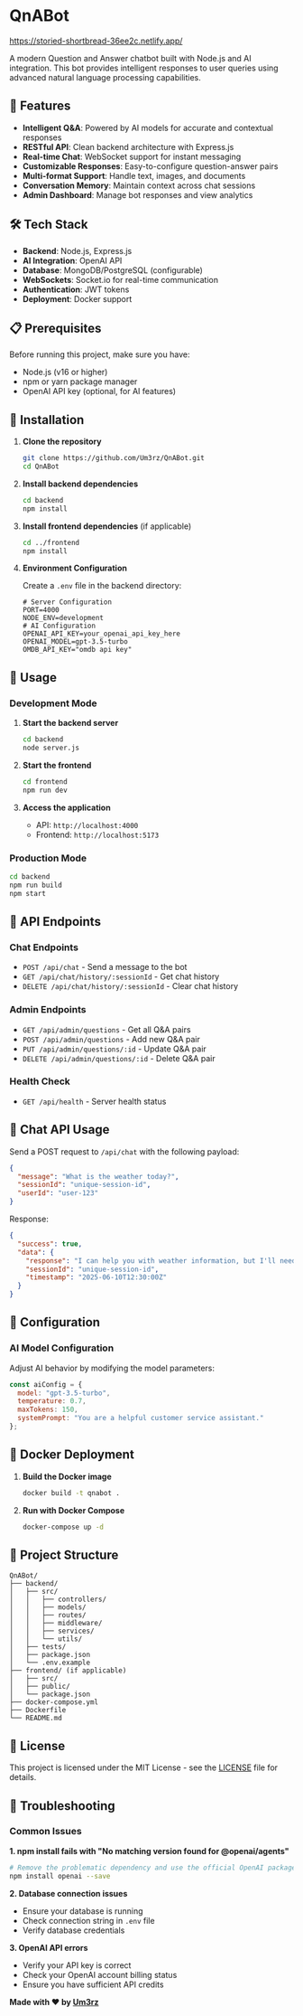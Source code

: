 # QnABot
https://storied-shortbread-36ee2c.netlify.app/

A modern Question and Answer chatbot built with Node.js and AI integration. This bot provides intelligent responses to user queries using advanced natural language processing capabilities.

## 🚀 Features

- **Intelligent Q&A**: Powered by AI models for accurate and contextual responses
- **RESTful API**: Clean backend architecture with Express.js
- **Real-time Chat**: WebSocket support for instant messaging
- **Customizable Responses**: Easy-to-configure question-answer pairs
- **Multi-format Support**: Handle text, images, and documents
- **Conversation Memory**: Maintain context across chat sessions
- **Admin Dashboard**: Manage bot responses and view analytics

## 🛠 Tech Stack

- **Backend**: Node.js, Express.js
- **AI Integration**: OpenAI API
- **Database**: MongoDB/PostgreSQL (configurable)
- **WebSockets**: Socket.io for real-time communication
- **Authentication**: JWT tokens
- **Deployment**: Docker support

## 📋 Prerequisites

Before running this project, make sure you have:

- Node.js (v16 or higher)
- npm or yarn package manager
- OpenAI API key (optional, for AI features)

## 🔧 Installation

1. **Clone the repository**
   ```bash
   git clone https://github.com/Um3rz/QnABot.git
   cd QnABot
   ```

2. **Install backend dependencies**
   ```bash
   cd backend
   npm install
   ```

3. **Install frontend dependencies** (if applicable)
   ```bash
   cd ../frontend
   npm install
   ```

4. **Environment Configuration**
   
   Create a `.env` file in the backend directory:
   ```env
   # Server Configuration
   PORT=4000
   NODE_ENV=development
   # AI Configuration
   OPENAI_API_KEY=your_openai_api_key_here
   OPENAI_MODEL=gpt-3.5-turbo
   OMDB_API_KEY="omdb api key"

   ```

## 🚀 Usage

### Development Mode

1. **Start the backend server**
   ```bash
   cd backend
   node server.js
   ```

2. **Start the frontend**
   ```bash
   cd frontend
   npm run dev
   ```

3. **Access the application**
   - API: `http://localhost:4000`
   - Frontend: `http://localhost:5173` 

### Production Mode

```bash
cd backend
npm run build
npm start
```

## 📡 API Endpoints

### Chat Endpoints
- `POST /api/chat` - Send a message to the bot
- `GET /api/chat/history/:sessionId` - Get chat history
- `DELETE /api/chat/history/:sessionId` - Clear chat history

### Admin Endpoints
- `GET /api/admin/questions` - Get all Q&A pairs
- `POST /api/admin/questions` - Add new Q&A pair
- `PUT /api/admin/questions/:id` - Update Q&A pair
- `DELETE /api/admin/questions/:id` - Delete Q&A pair

### Health Check
- `GET /api/health` - Server health status

## 💬 Chat API Usage

Send a POST request to `/api/chat` with the following payload:

```json
{
  "message": "What is the weather today?",
  "sessionId": "unique-session-id",
  "userId": "user-123"
}
```

Response:
```json
{
  "success": true,
  "data": {
    "response": "I can help you with weather information, but I'll need your location first.",
    "sessionId": "unique-session-id",
    "timestamp": "2025-06-10T12:30:00Z"
  }
}
```

## 🔧 Configuration


### AI Model Configuration

Adjust AI behavior by modifying the model parameters:

```javascript
const aiConfig = {
  model: "gpt-3.5-turbo",
  temperature: 0.7,
  maxTokens: 150,
  systemPrompt: "You are a helpful customer service assistant."
};
```

## 🐳 Docker Deployment

1. **Build the Docker image**
   ```bash
   docker build -t qnabot .
   ```

2. **Run with Docker Compose**
   ```bash
   docker-compose up -d
   ```



## 📁 Project Structure

```
QnABot/
├── backend/
│   ├── src/
│   │   ├── controllers/
│   │   ├── models/
│   │   ├── routes/
│   │   ├── middleware/
│   │   ├── services/
│   │   └── utils/
│   ├── tests/
│   ├── package.json
│   └── .env.example
├── frontend/ (if applicable)
│   ├── src/
│   ├── public/
│   └── package.json
├── docker-compose.yml
├── Dockerfile
└── README.md
```


## 📝 License

This project is licensed under the MIT License - see the [LICENSE](LICENSE) file for details.

## 🐛 Troubleshooting

### Common Issues

**1. npm install fails with "No matching version found for @openai/agents"**
```bash
# Remove the problematic dependency and use the official OpenAI package
npm install openai --save
```

**2. Database connection issues**
- Ensure your database is running
- Check connection string in `.env` file
- Verify database credentials

**3. OpenAI API errors**
- Verify your API key is correct
- Check your OpenAI account billing status
- Ensure you have sufficient API credits



**Made with ❤️ by [Um3rz](https://github.com/Um3rz)**
